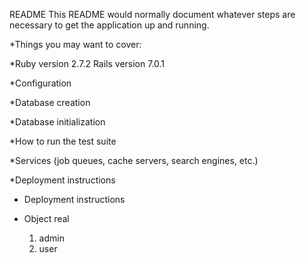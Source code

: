 README
This README would normally document whatever steps are necessary to get the application up and running.

*Things you may want to cover:

*Ruby version 2.7.2 Rails version 7.0.1

*Configuration

*Database creation

*Database initialization

*How to run the test suite

*Services (job queues, cache servers, search engines, etc.)

*Deployment instructions


* Deployment instructions

* Object real

  1. admin
  2. user

